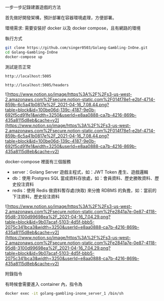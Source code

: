 一步一步記錄建置遊戲的方法

首先做好開發架構，預計部署在容器環境處理，方便部署。

環境需求: 需要安裝好 docker 以及 docker compose，且有網路的環境

執行方式

```bash
git clone https://github.com/singer0503/Golang-Gambling-InOne.git
cd Golang-Gambling-InOne
docker-compose up

```

測試是否正常

```bash
http://localhost:5005

http://localhost:5005/headers
```

![https://www.notion.so/image/https%3A%2F%2Fs3-us-west-2.amazonaws.com%2Fsecure.notion-static.com%2F014f78e1-e2bf-4714-859b-6c5a41b0817e%2F_2021-04-16_7.08.44.png?table=block&id=100be06d-139c-4187-9e0b-692f5cd91fe1&width=3250&userId=e8aa0888-ca7b-4216-869b-435a8115d8eb&cache=v2](https://www.notion.so/image/https%3A%2F%2Fs3-us-west-2.amazonaws.com%2Fsecure.notion-static.com%2F014f78e1-e2bf-4714-859b-6c5a41b0817e%2F_2021-04-16_7.08.44.png?table=block&id=100be06d-139c-4187-9e0b-692f5cd91fe1&width=3250&userId=e8aa0888-ca7b-4216-869b-435a8115d8eb&cache=v2)

docker-compose 裡面有三個服務

- server：Golang Server 遊戲主程式，如：JWT Token 產生、遊戲邏輯
- db：使用 Postgres SQL 當成資料存放處，如：會員資料、歷史勝敗資料、歷史投注資料
- redis：使用 Redis 做資料暫存處(快取) 來分擔 RDBMS 的負擔，如：當前的下注資料，歷史投注資料

![https://www.notion.so/image/https%3A%2F%2Fs3-us-west-2.amazonaws.com%2Fsecure.notion-static.com%2Fe2841a7e-0e87-4118-95d8-3100d99698ea%2F_2021-04-16_7.04.29.png?table=block&id=9b07acaf-5103-4d5f-bbb5-2075c341bca3&width=3250&userId=e8aa0888-ca7b-4216-869b-435a8115d8eb&cache=v2](https://www.notion.so/image/https%3A%2F%2Fs3-us-west-2.amazonaws.com%2Fsecure.notion-static.com%2Fe2841a7e-0e87-4118-95d8-3100d99698ea%2F_2021-04-16_7.04.29.png?table=block&id=9b07acaf-5103-4d5f-bbb5-2075c341bca3&width=3250&userId=e8aa0888-ca7b-4216-869b-435a8115d8eb&cache=v2)




附錄指令

有時候會需要進入 container 內，指令為

```bash
docker exec -it golang-gambling-inone_server_1 /bin/sh

```